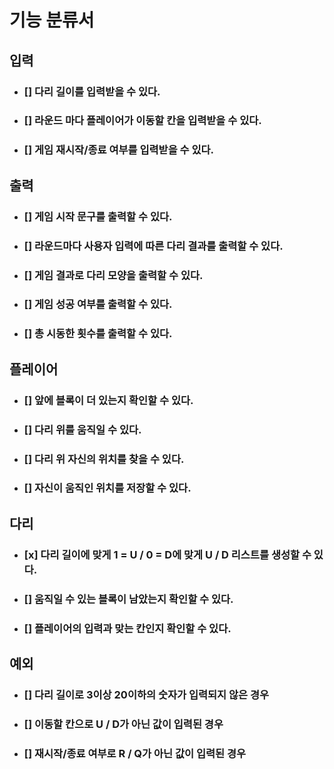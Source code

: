 # 기능 분류서
## 입력
- ### [] 다리 길이를 입력받을 수 있다.
- ### [] 라운드 마다 플레이어가 이동할 칸을 입력받을 수 있다.
- ### [] 게임 재시작/종료 여부를 입력받을 수 있다.

## 출력
- ### [] 게임 시작 문구를 출력할 수 있다.
- ### [] 라운드마다 사용자 입력에 따른 다리 결과를 출력할 수 있다.
- ### [] 게임 결과로 다리 모양을 출력할 수 있다.
- ### [] 게임 성공 여부를 출력할 수 있다.
- ### [] 총 시동한 횟수를 출력할 수 있다.
## 플레이어
- ### [] 앞에 블록이 더 있는지 확인할 수 있다.
- ### [] 다리 위를 움직일 수 있다.
- ### [] 다리 위 자신의 위치를 찾을 수 있다.
- ### [] 자신이 움직인 위치를 저장할 수 있다.
## 다리
- ### [x] 다리 길이에 맞게 1 = U / 0 = D에 맞게 U / D 리스트를 생성할 수 있다.
- ### [] 움직일 수 있는 블록이 남았는지 확인할 수 있다.
- ### [] 플레이어의 입력과 맞는 칸인지 확인할 수 있다.
## 예외
- ### [] 다리 길이로 3이상 20이하의 숫자가 입력되지 않은 경우
- ### [] 이동할 칸으로 U / D가 아닌 값이 입력된 경우
- ### [] 재시작/종료 여부로 R / Q가 아닌 값이 입력된 경우